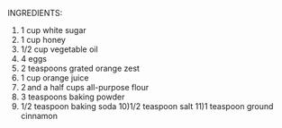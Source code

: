 INGREDIENTS:
1) 1 cup white sugar
2) 1 cup honey
3) 1/2 cup vegetable oil
4) 4 eggs
5) 2 teaspoons grated orange zest
6) 1 cup orange juice
7) 2 and a half cups all-purpose flour
8) 3 teaspoons baking powder
9) 1/2 teaspoon baking soda
10)1/2 teaspoon salt
11)1 teaspoon ground cinnamon